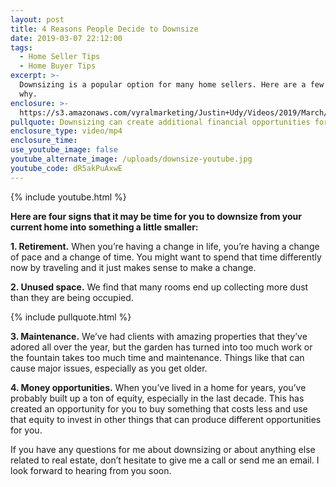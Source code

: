 ```yaml
---
layout: post
title: 4 Reasons People Decide to Downsize
date: 2019-03-07 22:12:00
tags:
  - Home Seller Tips
  - Home Buyer Tips
excerpt: >-
  Downsizing is a popular option for many home sellers. Here are a few reasons
  why.
enclosure: >-
  https://s3.amazonaws.com/vyralmarketing/Justin+Udy/Videos/2019/March/Salt+Lake+City+Real+Estate+Agent-+Can+You+Time+the+Real+Estate+Market_.mp4
pullquote: Downsizing can create additional financial opportunities for you.
enclosure_type: video/mp4
enclosure_time:
use_youtube_image: false
youtube_alternate_image: /uploads/downsize-youtube.jpg
youtube_code: dR5akPuAxwE
---
```


{% include youtube.html %}

**Here are four signs that it may be time for you to downsize from your current home into something a little smaller:**

**1. Retirement.** When you’re having a change in life, you’re having a change of pace and a change of time. You might want to spend that time differently now by traveling and it just makes sense to make a change.

**2. Unused space.** We find that many rooms end up collecting more dust than they are being occupied.

{% include pullquote.html %}

**3. Maintenance.** We’ve had clients with amazing properties that they’ve adored all over the year, but the garden has turned into too much work or the fountain takes too much time and maintenance. Things like that can cause major issues, especially as you get older.

**4. Money opportunities.** When you’ve lived in a home for years, you’ve probably built up a ton of equity, especially in the last decade. This has created an opportunity for you to buy something that costs less and use that equity to invest in other things that can produce different opportunities for you.

If you have any questions for me about downsizing or about anything else related to real estate, don’t hesitate to give me a call or send me an email. I look forward to hearing from you soon.